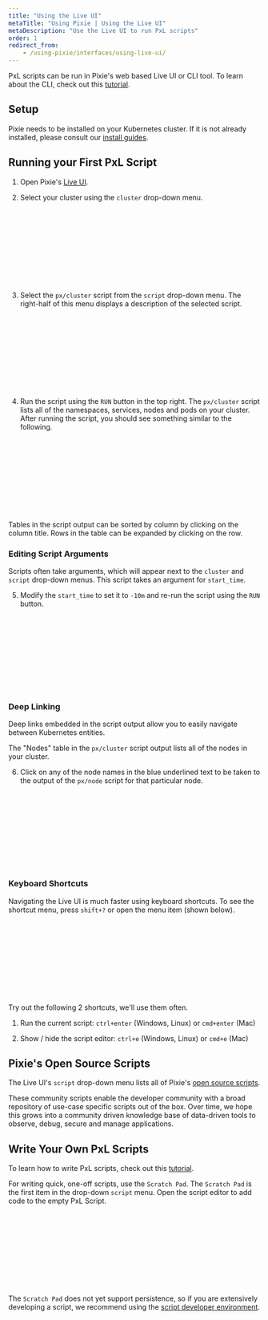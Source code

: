 ```yaml
---
title: "Using the Live UI"
metaTitle: "Using Pixie | Using the Live UI"
metaDescription: "Use the Live UI to run PxL scripts"
order: 1
redirect_from:
    - /using-pixie/interfaces/using-live-ui/
---
```


PxL scripts can be run in Pixie's web based Live UI or CLI tool. To learn about the CLI, check out this [tutorial](/using-pixie/using-cli/).

## Setup

Pixie needs to be installed on your Kubernetes cluster. If it is not already installed, please consult our [install guides](/installing-pixie/).

## Running your First PxL Script

1. Open Pixie's [Live UI](https://work.withpixie.ai).

2. Select your cluster using the `cluster` drop-down menu.

<svg title='Selecting your cluster in the Live UI.' src='live-ui/live-ui-1.png'/>

3. Select the `px/cluster` script from the `script` drop-down menu. The right-half of this menu displays a description of the selected script.

<svg title='Selecting your script in Live UI.' src='live-ui/live-ui-2.png'/>

4. Run the script using the `RUN` button in the top right. The `px/cluster` script lists all of the namespaces, services, nodes and pods on your cluster. After running the script, you should see something similar to the following.

<svg title='Output of the px/cluster script.' src='live-ui/live-ui-3.png'/>

Tables in the script output can be sorted by column by clicking on the column title. Rows in the table can be expanded by clicking on the row.

### Editing Script Arguments

Scripts often take arguments, which will appear next to the `cluster` and `script` drop-down menus. This script takes an argument for `start_time`.

5. Modify the `start_time` to set it to `-10m` and re-run the script using the `RUN` button.

<svg title='Modify the start_time.' src='live-ui/live-ui-4.png'/>

### Deep Linking

Deep links embedded in the script output allow you to easily navigate between Kubernetes entities.

The "Nodes" table in the `px/cluster` script output lists all of the nodes in your cluster.

6. Click on any of the node names in the blue underlined text to be taken to the output of the `px/node` script for that particular node.

<svg title='Click on deep links to easily navigate between Kubernetes entities.' src='live-ui/live-ui-5.png'/>

### Keyboard Shortcuts

Navigating the Live UI is much faster using keyboard shortcuts. To see the shortcut menu, press `shift+?` or open the menu item (shown below).

<svg title='Opening the Live UI shortcuts menu.' src='live-ui/live-ui-6.png'/>

Try out the following 2 shortcuts, we'll use them often.

1. Run the current script: `ctrl+enter` (Windows, Linux) or `cmd+enter` (Mac)

2. Show / hide the script editor: `ctrl+e` (Windows, Linux) or `cmd+e` (Mac)

## Pixie's Open Source Scripts

The Live UI's `script` drop-down menu lists all of Pixie's [open source scripts](https://github.com/pixie-labs/pixie/tree/main/src/pxl_scripts).

These community scripts enable the developer community with a broad repository of use-case specific scripts out of the box. Over time, we hope this grows into a community driven knowledge base of data-driven tools to observe, debug, secure and manage applications.

## Write Your Own PxL Scripts

To learn how to write PxL scripts, check out this [tutorial](/tutorials/pxl-scripts/write-pxl-scripts).

For writing quick, one-off scripts, use the `Scratch Pad`. The `Scratch Pad` is the first item in the drop-down `script` menu. Open the script editor to add code to the empty PxL Script.

<svg title='Use the Scratch Pad script .' src='live-ui/live-ui-7.png'/>

The `Scratch Pad` does not yet support persistence, so if you are extensively developing a script, we recommend using the [script developer environment](/tutorials/pxl-scripts/script-dev-environment).
